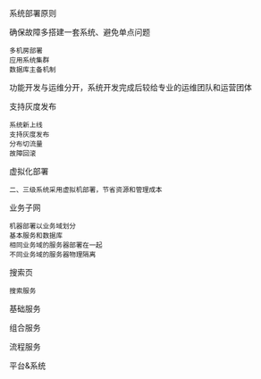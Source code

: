 系统部署原则

确保故障多搭建一套系统、避免单点问题
	
	多机房部署
	应用系统集群
	数据库主备机制
	
功能开发与运维分开，系统开发完成后较给专业的运维团队和运营团体

支持灰度发布

	系统新上线
	支持灰度发布
	分布切流量
	故障回滚
	
虚拟化部署

	二、三级系统采用虚拟机部署，节省资源和管理成本
	
业务子网

	机器部署以业务域划分
	基本服务和数据库
	相同业务域的服务器部署在一起
	不同业务域的服务器物理隔离
	
	
搜索页
	
	搜索服务

基础服务

		
组合服务

	
流程服务

	
平台&系统
	
	





	
	